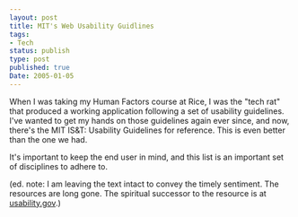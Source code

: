 ```yaml
---
layout: post
title: MIT's Web Usability Guidlines
tags:
- Tech
status: publish
type: post
published: true
Date: 2005-01-05
---
```

When I was taking my Human Factors course at Rice, I was the "tech rat" that produced a working application following a set of usability guidelines.  I've wanted to get my hands on those guidelines again ever since, and now, there's the <span class="caps">MIT</span> IS&T: Usability Guidelines for reference.  This is even better than the one we had.

It's important to keep the end user in mind, and this list is an important set of disciplines to adhere to.

(ed. note: I am leaving the text intact to convey the timely sentiment.  The resources are long gone.  The spiritual successor to the resource is at [usability.gov](https://www.usability.gov/sites/default/files/documents/guidelines_book.pdf).)
